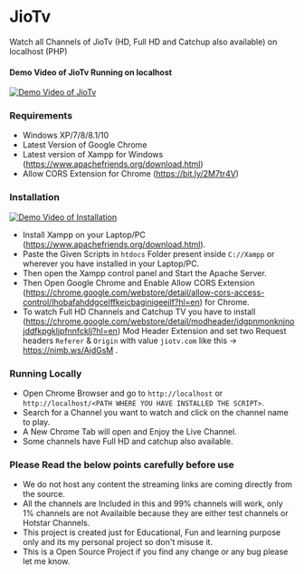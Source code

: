 # JioTv
Watch all Channels of JioTv (HD, Full HD and Catchup also available) on localhost (PHP)

#### Demo Video of JioTv Running on localhost

[![Demo Video of JioTv](https://img.youtube.com/vi/-3-_fe1YWo4/0.jpg)](https://youtu.be/-3-_fe1YWo4)

### Requirements

  * Windows XP/7/8/8.1/10
  * Latest Version of Google Chrome
  * Latest version of Xampp for Windows (https://www.apachefriends.org/download.html)
  * Allow CORS Extension for Chrome (https://bit.ly/2M7tr4V)
  
### Installation

[![Demo Video of Installation](https://img.youtube.com/vi/jYmgv1ev8ww/0.jpg)](https://youtu.be/jYmgv1ev8ww)

  * Install Xampp on your Laptop/PC (https://www.apachefriends.org/download.html).
  * Paste the Given Scripts in `htdocs` Folder present inside `C://Xampp` or wherever you have installed in your Laptop/PC.
  * Then open the Xampp control panel and Start the Apache Server.
  * Then Open Google Chrome and Enable Allow CORS Extension (https://chrome.google.com/webstore/detail/allow-cors-access-control/lhobafahddgcelffkeicbaginigeejlf?hl=en) for Chrome.
  * To watch Full HD Channels and Catchup TV you have to install (https://chrome.google.com/webstore/detail/modheader/idgpnmonknjnojddfkpgkljpfnnfcklj?hl=en) Mod Header Extension and set two Request headers `Referer` & `Origin` with value `jiotv.com` like this -> https://nimb.ws/AjdGsM .
  
### Running Locally

  * Open Chrome Browser and go to `http://localhost` or `http://localhost/<PATH WHERE YOU HAVE INSTALLED THE SCRIPT>`.
  * Search for a Channel you want to watch and click on the channel name to play.
  * A New Chrome Tab will open and Enjoy the Live Channel.
  * Some channels have Full HD and catchup also available.

### Please Read the below points carefully before use

  * We do not host any content the streaming links are coming directly from the source.
  * All the channels are Included in this and 99% channels will work, only 1% channels are not Availaible because they are either test channels or Hotstar Channels.
  * This project is created just for Educational, Fun and learning purpose only and its my personal project so don't misuse it.
  * This is a Open Source Project if you find any change or any bug please let me know.
